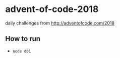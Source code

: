 # advent-of-code-2018
 daily challenges from http://adventofcode.com/2018

## How to run
* `node d01`

